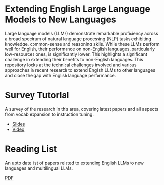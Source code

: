 # Extending English Large Language Models to New Languages

Large language models (LLMs) demonstrate remarkable proficiency across a broad spectrum of natural language processing (NLP) tasks exhibiting knowledge, common-sense and reasoning skills. While these LLMs perform well for English, their performance on non-English languages, particularly low-resources ones, is significantly lower. This highlights a significant challenge in extending their benefits to non-English languages. This repository looks at the technical challenges involved and various approaches in recent research to extend English LLMs to other languages and close the gap with English language performance. 


# Survey Tutorial 

A survey of the research in this area, covering latest papers and all aspects from vocab expansion to instruction tuning. 

- [Slides](https://anoopkunchukuttan.gitlab.io/publications/presentations/extend_en_llms_aug2024.pdf)
- [Video](https://www.youtube.com/watch?v=qN_u_SmtQzw)

# Reading List 
An upto date list of papers related to extending English LLMs to new languages and multilingual LLMs. 

[PDF](https://anoopkunchukuttan.gitlab.io/publications/presentations/extend_en_llms_aug2024.pdf)



